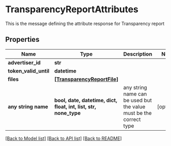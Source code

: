 # TransparencyReportAttributes

This is the message defining the attribute response for Transparency report

## Properties
Name | Type | Description | Notes
------------ | ------------- | ------------- | -------------
**advertiser_id** | **str** |  | 
**token_valid_until** | **datetime** |  | 
**files** | [**[TransparencyReportFile]**](TransparencyReportFile.md) |  | 
**any string name** | **bool, date, datetime, dict, float, int, list, str, none_type** | any string name can be used but the value must be the correct type | [optional]

[[Back to Model list]](../README.md#documentation-for-models) [[Back to API list]](../README.md#documentation-for-api-endpoints) [[Back to README]](../README.md)


